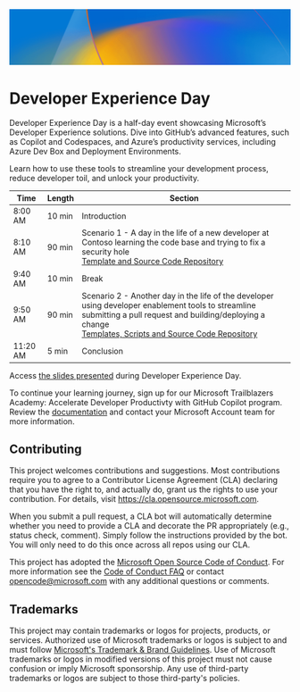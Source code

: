 <img src="./media/devexday-banner.png" width="820" />

# Developer Experience Day

Developer Experience Day is a half-day event showcasing Microsoft’s Developer Experience solutions. Dive into GitHub’s advanced features, such as Copilot and Codespaces, and Azure’s productivity services, including Azure Dev Box and Deployment Environments. 

Learn how to use these tools to streamline your development process, reduce developer toil, and unlock your productivity. 

| Time | Length | Section |
| -------- | -------- | -------- |
| 8:00 AM | 10 min | Introduction |
| 8:10 AM | 90 min | Scenario 1​ - A day in the life of a new developer at Contoso learning the code base and trying to fix a security hole <br /> [Template and Source Code Repository](https://github.com/joelwaymack/dev-ex-demo) |
| 9:40 AM | 10 min | Break |
| 9:50 AM | 90 min | Scenario 2​ - Another day in the life of the developer using developer enablement tools to streamline submitting a pull request and building/deploying a change <br /> [Templates, Scripts and Source Code Repository](https://github.com/embergershared/dev-ex-app) |
| 11:20 AM | 5 min | Conclusion |

Access [the slides presented](https://github.com/microsoft/devex-dev-day/blob/be539a207b653135416502a84177eaa3dce2e141/assets/Microsoft%20Developer%20Experience%20Day.pdf) during Developer Experience Day.

To continue your learning journey, sign up for our Microsoft Trailblazers Academy: Accelerate Developer Productivty with GitHub Copilot program.  Review the [documentation](https://github.com/microsoft/devex-dev-day/blob/be539a207b653135416502a84177eaa3dce2e141/assets/Microsoft%20Trailblazers%20Academy%20GitHub%20Copilot.pdf) and contact your Microsoft Account team for more information.

## Contributing

This project welcomes contributions and suggestions.  Most contributions require you to agree to a
Contributor License Agreement (CLA) declaring that you have the right to, and actually do, grant us
the rights to use your contribution. For details, visit https://cla.opensource.microsoft.com.

When you submit a pull request, a CLA bot will automatically determine whether you need to provide
a CLA and decorate the PR appropriately (e.g., status check, comment). Simply follow the instructions
provided by the bot. You will only need to do this once across all repos using our CLA.

This project has adopted the [Microsoft Open Source Code of Conduct](https://opensource.microsoft.com/codeofconduct/).
For more information see the [Code of Conduct FAQ](https://opensource.microsoft.com/codeofconduct/faq/) or
contact [opencode@microsoft.com](mailto:opencode@microsoft.com) with any additional questions or comments.

## Trademarks

This project may contain trademarks or logos for projects, products, or services. Authorized use of Microsoft 
trademarks or logos is subject to and must follow 
[Microsoft's Trademark & Brand Guidelines](https://www.microsoft.com/en-us/legal/intellectualproperty/trademarks/usage/general).
Use of Microsoft trademarks or logos in modified versions of this project must not cause confusion or imply Microsoft sponsorship.
Any use of third-party trademarks or logos are subject to those third-party's policies.

